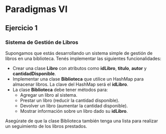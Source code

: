 # Paradigmas VI
## Ejercicio 1
### Sistema de Gestión de Libros

Supongamos que estás desarrollando un sistema simple de gestión de libros en una biblioteca. Tenés implementar las siguientes funcionalidades:

- Crear una clase **Libro** con atributos como **idLibro**, **titulo**, **autor** y **cantidadDisponible**.
- Implementar una clase **Biblioteca** que utilice un HashMap para almacenar libros. La clave del HashMap será el **idLibro**.
- La clase **Biblioteca** debe tener métodos para:
  -  Agregar un libro al sistema.
  -  Prestar un libro (reducir la cantidad disponible).
  -  Devolver un libro (aumentar la cantidad disponible).
  -  Mostrar información sobre un libro dado su **idLibro**.

Asegúrate de que la clase Biblioteca también tenga una lista para realizar un seguimiento de los libros prestados.



